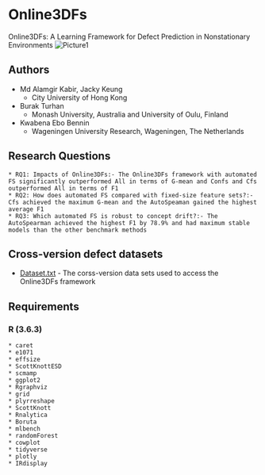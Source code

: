 # Online3DFs
Online3DFs: A Learning Framework for Defect Prediction in Nonstationary Environments
![Picture1](https://user-images.githubusercontent.com/24502313/93050627-c8f0b680-f695-11ea-8609-1f5797c36f79.png)

## Authors 

* Md Alamgir Kabir, Jacky Keung
	* City University of Hong Kong 
* Burak Turhan 
	* Monash University, Australia and University of Oulu, Finland
* Kwabena Ebo Bennin
	* Wageningen University Research, Wageningen, The Netherlands

## Research Questions 

```
* RQ1: Impacts of Online3DFs:- The Online3DFs framework with automated FS significantly outperformed All in terms of G-mean and Confs and Cfs outperformed All in terms of F1
* RQ2: How does automated FS compared with fixed-size feature sets?:- Cfs achieved the maximum G-mean and the AutoSpeaman gained the highest average F1
* RQ3: Which automated FS is robust to concept drift?:- The AutoSpearman achieved the highest F1 by 78.9% and had maximum stable models than the other benchmark methods
```
## Cross-version defect datasets 
* [Dataset.txt](https://github.com/sagarwhu/Online3DFs/blob/master/Online3DFs_CVDP_datasets.txt) - The corss-version data sets used to access the Online3DFs framework

## Requirements 

### R (3.6.3)

```
* caret
* e1071
* effsize
* ScottKnottESD
* scmamp
* ggplot2
* Rgraphviz
* grid
* plyrreshape
* ScottKnott
* Rnalytica
* Boruta
* mlbench
* randomForest
* cowplot
* tidyverse
* plotly
* IRdisplay
```

